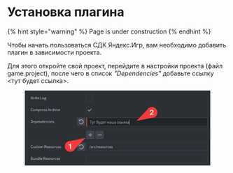 # Установка плагина

{% hint style="warning" %}
Page is under construction
{% endhint %}

Чтобы начать пользоваться СДК Яндекс.Игр, вам необходимо добавить плагин в зависимости проекта.

Для этого откройте свой проект, перейдите в настройки проекта (файл game.project), после чего в список _"Dependencies"_ добавьте ссылку <тут будет ссылка>.

<figure><img src="assets/image (2).png" alt=""><figcaption></figcaption></figure>
